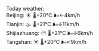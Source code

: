 Today weather:  
Beijing: ☀️   🌡️+20°C 🌬️←4km/h  
Tianjin: 🌫  🌡️+21°C 🌬️↓11km/h  
Shijiazhuang: ⛅️  🌡️+21°C 🌬️↓6km/h  
Tangshan: ☀️   🌡️+20°C 🌬️↙9km/h  
